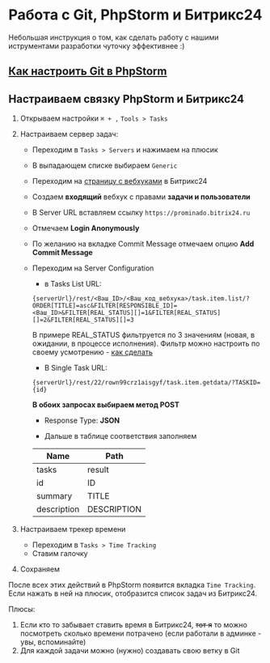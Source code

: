 # Работа с Git, PhpStorm и Битрикс24

Небольшая инструкция о том, как сделать работу с нашими иструментами разработки чуточку эффективнее :)

## [Как настроить Git в PhpStorm](VCS.md)

## Настраиваем связку PhpStorm и Битрикс24
1. Открываем настройки ````⌘ + ,```` ````Tools > Tasks````
2. Настраиваем сервер задач:
    * Переходим в ````Tasks > Servers```` и нажимаем на плюсик
    * В выпадающем списке выбираем ````Generic````
    * Переходим на [страницу с вебхуками](https://prominado.bitrix24.ru/marketplace/hook/) в Битрикс24
    * Создаем **входящий** вебхук с правами **задачи и пользователи**
    * В Server URL вставляем ссылку ````https://prominado.bitrix24.ru````
    * Отмечаем **Login Anonymously**
    * По желанию на вкладке Commit Message отмечаем опцию **Add Commit Message**
    * Переходим на Server Configuration
        * в Tasks List URL: 
        ````
        {serverUrl}/rest/<Ваш_ID>/<Ваш_код_вебхука>/task.item.list/?ORDER[TITLE]=asc&FILTER[RESPONSIBLE_ID]=<Ваш_ID>&FILTER[REAL_STATUS][]=1&FILTER[REAL_STATUS][]=2&FILTER[REAL_STATUS][]=3
        ````
        В примере REAL_STATUS фильтруется по 3 значениям (новая, в ожидании, в процессе исполнения). Фильтр можно настроить по своему усмотрению - [как сделать](https://dev.1c-bitrix.ru/rest_help/tasks/task/item/list.php)
        * В Single Task URL: 
        ````
        {serverUrl}/rest/22/rown99crz1aisgyf/task.item.getdata/?TASKID={id}
        ````
        
        **В обоих запросах выбираем метод POST**
        
        * Response Type: **JSON**
        
        * Дальше в таблице соответствия заполняем
        
         | Name    |    Path     |
         |---------|-------------|
         | tasks   | result      |
         | id      | ID          |
         | summary | TITLE        |
         | description | DESCRIPTION |

3. Настраиваем трекер времени
    * Переходим в ````Tasks > Time Tracking````
    * Ставим галочку
    
4. Сохраняем

После всех этих действий в PhpStorm появится вкладка ````Time Tracking````. Если нажать в ней на плюсик, отобразится список задач из Битрикс24.

Плюсы: 
1. Если кто то забывает ставить время в Битрикс24, ~~тот я~~ то можно посмотреть сколько времени потрачено (если работали в админке - увы, вспоминайте)
2. Для каждой задачи можно (нужно) создавать свою ветку в Git